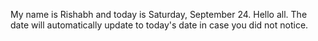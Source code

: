 My name is Rishabh and today is Saturday, September 24. Hello all. The date will automatically update to today's date in case you did not notice.
